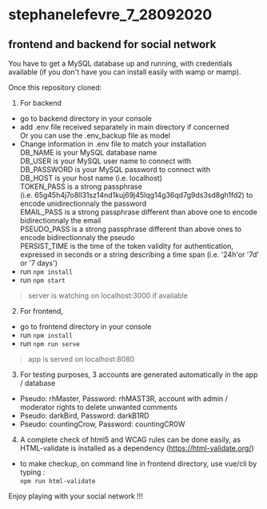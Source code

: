 ﻿# stephanelefevre_7_28092020  

## frontend and backend for social network  

You have to get a MySQL database up and running, with credentials available (if you don't have you can install easily with wamp or mamp).

Once this repository cloned:  

1. For backend  
- go to backend directory in your console
- add .env file received separately in main directory if concerned  
Or you can use the .env_backup file as model  
- Change information in .env file to match your installation  
DB_NAME is your MySQL database name  
DB_USER is your MySQL user name to connect with  
DB_PASSWORD is your MySQL password to connect with  
DB_HOST is your host name (i.e. localhost)  
TOKEN_PASS is a strong passphrase  
(i.e. 65g45h4j7o8ll31sz14nd1kuj69j45lqg14g36qd7g9ds3sd8gh1fd2) to encode unidirectionnaly the password  
EMAIL_PASS is a strong passphrase different than above one to encode bidirectionnaly the email  
PSEUDO_PASS is a strong passphrase different than above ones to encode bidirectionnaly the pseudo  
PERSIST_TIME is the time of the token validity for authentication, expressed in seconds or a string describing a time span (i.e. '24h'or '7d' or '7 days')  
- run `npm install`
- run `npm start`  
> server is watching on localhost:3000 if available

2. For frontend,  
- go to frontend directory in your console
- run `npm install`
- run `npm run serve`  
> app is served on localhost:8080  

3. For testing purposes, 3 accounts are generated automatically in the app / database 
- Pseudo: rhMaster, Password: rhMAST3R, account with admin / moderator rights to delete unwanted comments
- Pseudo: darkBird, Password: darkB1RD
- Pseudo: countingCrow, Password: countingCR0W

4. A complete check of html5 and WCAG rules can be done easily, as HTML-validate is installed as a dependency (https://html-validate.org/)
- to make checkup, on command line in frontend directory, use vue/cli by typing :  
`npm run html-validate`

Enjoy playing with your social network !!!
